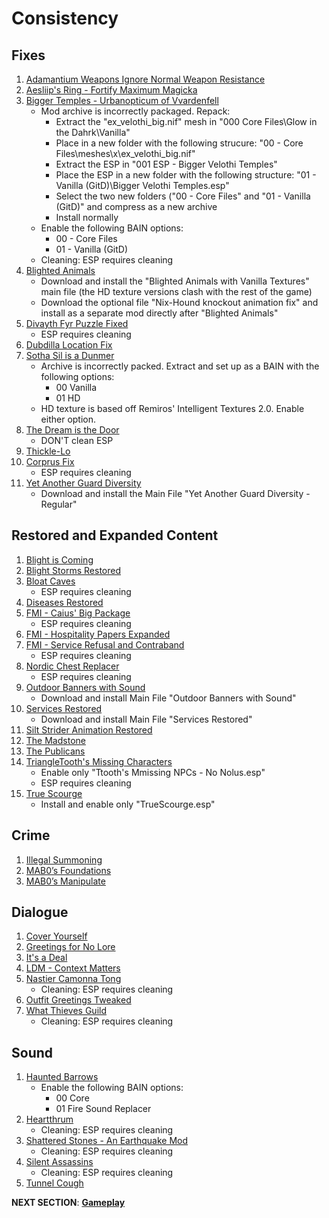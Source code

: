 # Consistency

## Fixes
1. [Adamantium Weapons Ignore Normal Weapon Resistance](https://www.nexusmods.com/morrowind/mods/45774?tab=files)
1. [Aesliip's Ring - Fortify Maximum Magicka](https://www.nexusmods.com/morrowind/mods/45744?tab=files)
1. [Bigger Temples - Urbanopticum of Vvardenfell](https://www.nexusmods.com/morrowind/mods/46184?tab=files)
	- Mod archive is incorrectly packaged. Repack:
		- Extract the "ex_velothi_big.nif" mesh in "000 Core Files\Glow in the Dahrk\Vanilla" 
		- Place in a new folder with the following strucure: "00 - Core Files\meshes\x\ex_velothi_big.nif"
		- Extract the ESP in "001 ESP - Bigger Velothi Temples"
		- Place the ESP in a new folder with the following structure: "01 - Vanilla (GitD)\Bigger Velothi Temples.esp"
		- Select the two new folders ("00 - Core Files" and "01 - Vanilla (GitD)" and compress as a new archive
		- Install normally
	- Enable the following BAIN options:
		- 00 - Core Files
		- 01 - Vanilla (GitD)
	- Cleaning: ESP requires cleaning
1. [Blighted Animals](https://www.nexusmods.com/morrowind/mods/42245?tab=files)
	- Download and install the "Blighted Animals with Vanilla Textures" main file (the HD texture versions clash with the rest of the game)
	- Download the optional file "Nix-Hound knockout animation fix" and install as a separate mod directly after "Blighted Animals"
1. [Divayth Fyr Puzzle Fixed](https://www.nexusmods.com/morrowind/mods/45155?tab=files)
	- ESP requires cleaning
1. [Dubdilla Location Fix](https://www.nexusmods.com/morrowind/mods/46720?tab=files)
1. [Sotha Sil is a Dunmer](https://www.nexusmods.com/morrowind/mods/47839?tab=files)
	- Archive is incorrectly packed. Extract and set up as a BAIN with the following options:
		- 00 Vanilla
		- 01 HD
	- HD texture is based off Remiros' Intelligent Textures 2.0. Enable either option.
1. [The Dream is the Door](https://www.nexusmods.com/morrowind/mods/47423?tab=files)
	- DON'T clean ESP
1. [Thickle-Lo](https://www.nexusmods.com/morrowind/mods/47502?tab=files)
1. [Corprus Fix](https://www.nexusmods.com/morrowind/mods/45544?tab=files)
	- ESP requires cleaning
1. [Yet Another Guard Diversity](https://www.nexusmods.com/morrowind/mods/45894?tab=files)
	- Download and install the Main File "Yet Another Guard Diversity - Regular"

## Restored and Expanded Content
1. [Blight is Coming](https://www.nexusmods.com/morrowind/mods/47649?tab=files)
1. [Blight Storms Restored](https://www.nexusmods.com/morrowind/mods/45558?tab=files)
1. [Bloat Caves](https://www.nexusmods.com/morrowind/mods/43141?tab=files)
	- ESP requires cleaning
1. [Diseases Restored](https://www.nexusmods.com/morrowind/mods/45228?tab=files)
1. [FMI - Caius' Big Package](https://www.nexusmods.com/morrowind/mods/47580?tab=files)
	- ESP requires cleaning
1. [FMI - Hospitality Papers Expanded](https://www.nexusmods.com/morrowind/mods/46107?tab=files)
1. [FMI - Service Refusal and Contraband](https://www.nexusmods.com/morrowind/mods/47456?tab=files)
	- ESP requires cleaning
1. [Nordic Chest Replacer](https://www.nexusmods.com/morrowind/mods/45383?tab=files)
	- ESP requires cleaning
1. [Outdoor Banners with Sound](https://www.nexusmods.com/morrowind/mods/47068?tab=files)
	- Download and install Main File "Outdoor Banners with Sound"
1. [Services Restored](https://www.nexusmods.com/morrowind/mods/47068?tab=files)
	- Download and install Main File "Services Restored"
1. [Silt Strider Animation Restored](https://www.nexusmods.com/morrowind/mods/44150?tab=files)
1. [The Madstone](https://www.nexusmods.com/morrowind/mods/47653?tab=files)
1. [The Publicans](https://www.nexusmods.com/morrowind/mods/45410?tab=files)
1. [TriangleTooth's Missing Characters](https://www.nexusmods.com/morrowind/mods/46234?tab=files)
	- Enable only "Ttooth's Mmissing NPCs - No Nolus.esp"
	- ESP requires cleaning
1. [True Scourge](https://www.nexusmods.com/morrowind/mods/43294?tab=files)
	- Install and enable only "TrueScourge.esp"

## Crime 
1. [Illegal Summoning](https://www.nexusmods.com/morrowind/mods/47105?tab=files)
1. [MAB0’s Foundations](https://www.nexusmods.com/morrowind/mods/47244?tab=files)
1. [MAB0’s Manipulate](https://www.nexusmods.com/morrowind/mods/47222?tab=files)

## Dialogue
1. [Cover Yourself](https://www.nexusmods.com/morrowind/mods/48016?tab=files)
1. [Greetings for No Lore](https://www.nexusmods.com/morrowind/mods/46063?tab=files)
1. [It's a Deal](https://www.nexusmods.com/morrowind/mods/47968?tab=files)
1. [LDM - Context Matters](https://www.nexusmods.com/morrowind/mods/48273?tab=files)
1. [Nastier Camonna Tong](https://www.nexusmods.com/morrowind/mods/22601?tab=files)
	- Cleaning: ESP requires cleaning
1. [Outfit Greetings Tweaked](https://www.nexusmods.com/morrowind/mods/46066?tab=files)
1. [What Thieves Guild](https://www.nexusmods.com/morrowind/mods/47728?tab=files)
	- Cleaning: ESP requires cleaning

## Sound
1. [Haunted Barrows](https://www.nexusmods.com/morrowind/mods/46826?tab=files)
	- Enable the following BAIN options:
		- 00 Core
		- 01 Fire Sound Replacer
1. [Heartthrum](https://www.nexusmods.com/morrowind/mods/47178?tab=files)
	- Cleaning: ESP requires cleaning
1. [Shattered Stones - An Earthquake Mod](https://www.nexusmods.com/morrowind/mods/45105?tab=files)
	- Cleaning: ESP requires cleaning
1. [Silent Assassins](https://www.nexusmods.com/morrowind/mods/44371?tab=files)
	- Cleaning: ESP requires cleaning
1. [Tunnel Cough](https://www.nexusmods.com/morrowind/mods/47603?tab=files)

**NEXT SECTION**:
[**Gameplay**](https://github.com/doublemoulinet/Morrowind-Modular-Mod-Guide/blob/master/GAMEPLAY.md)